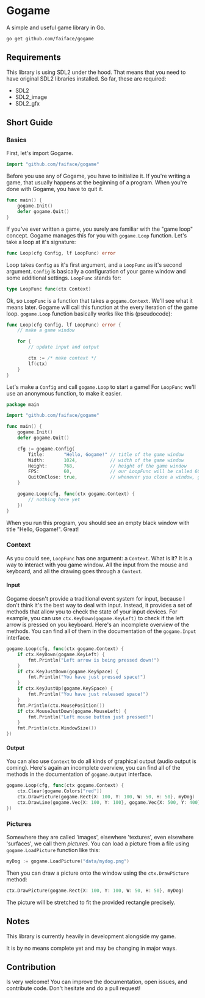 # Gogame

A simple and useful game library in Go.

```
go get github.com/faiface/gogame
```

## Requirements

This library is using SDL2 under the hood. That means that you need to have original SDL2 libraries
installed. So far, these are required:

- SDL2
- SDL2_image
- SDL2_gfx

## Short Guide

### Basics

First, let's import Gogame.

```go
import "github.com/faiface/gogame"
```

Before you use any of Gogame, you have to initialize it. If you're writing a game, that usually
happens at the beginning of a program. When you're done with Gogame, you have to quit it.

```go
func main() {
	gogame.Init()
	defer gogame.Quit()
}
```

If you've ever written a game, you surely are familiar with the "game loop" concept. Gogame manages
this for you with `gogame.Loop` function. Let's take a loop at it's signature:

```go
func Loop(cfg Config, lf LoopFunc) error
```

Loop takes `Config` as it's first argument, and a `LoopFunc` as it's second argument. `Config` is
basically a configuration of your game window and some additional settings. `LoopFunc` stands for:

```go
type LoopFunc func(ctx Context)
```

Ok, so `LoopFunc` is a function that takes a `gogame.Context`. We'll see what it means later. Gogame
will call this function at the every iteration of the game loop. `gogame.Loop` function basically
works like this (pseudocode):

```go
func Loop(cfg Config, lf LoopFunc) error {
	// make a game window

	for {
		// update input and output

		ctx := /* make context */
		lf(ctx)
	}
}
```

Let's make a `Config` and call `gogame.Loop` to start a game! For `LoopFunc` we'll use an
anonymous function, to make it easier.

```go
package main

import "github.com/faiface/gogame"

func main() {
	gogame.Init()
	defer gogame.Quit()

	cfg := gogame.Config{
		Title:       "Hello, Gogame!" // title of the game window
		Width:       1024,            // width of the game window
		Height:      768,             // height of the game window
		FPS:         60,              // our LoopFunc will be called 60 times per second
		QuitOnClose: true,            // whenever you close a window, game loop ends
	}

	gogame.Loop(cfg, func(ctx gogame.Context) {
		// nothing here yet
	})
}
```

When you run this program, you should see an empty black window with title "Hello, Gogame!". Great!

### Context

As you could see, `LoopFunc` has one argument: a `Context`. What is it? It is a way to interact with
you game window. All the input from the mouse and keyboard, and all the drawing goes through a
`Context`.

#### Input

Gogame doesn't provide a traditional event system for input, because I don't think it's the best
way to deal with input. Instead, it provides a set of methods that allow you to check the state of
your input devices. For example, you can use `ctx.KeyDown(gogame.KeyLeft)` to check if the left
arrow is pressed on you keyboard. Here's an incomplete overview of the methods. You can find all of
them in the documentation of the `gogame.Input` interface.

```go
gogame.Loop(cfg, func(ctx gogame.Context) {
	if ctx.KeyDown(gogame.KeyLeft) {
		fmt.Println("Left arrow is being pressed down!")
	}
	if ctx.KeyJustDown(gogame.KeySpace) {
		fmt.Println("You have just pressed space!")
	}
	if ctx.KeyJustUp(gogame.KeySpace) {
		fmt.Println("You have just released space!")
	}
	fmt.Println(ctx.MousePosition())
	if ctx.MouseJustDown(gogame.MouseLeft) {
		fmt.Println("Left mouse button just pressed!")
	}
	fmt.Println(ctx.WindowSize())
})
```

#### Output

You can also use `Context` to do all kinds of graphical output (audio output is coming). Here's
again an incomplete overview, you can find all of the methods in the documentation of
`gogame.Output` interface.

```go
gogame.Loop(cfg, func(ctx gogame.Context) {
	ctx.Clear(gogame.Colors["red"])
	ctx.DrawPicture(gogame.Rect{X: 100, Y: 100, W: 50, H: 50}, myDog)
	ctx.DrawLine(gogame.Vec{X: 100, Y: 100}, gogame.Vec{X: 500, Y: 400}, 10, gogame.Colors["red"])
})
```

### Pictures

Somewhere they are called 'images', elsewhere 'textures', even elsewhere 'surfaces', we call them
*pictures*. You can load a picture from a file using `gogame.LoadPicture` function like this:

```go
myDog := gogame.LoadPicture("data/mydog.png")
```

Then you can draw a picture onto the window using the `ctx.DrawPicture` method:

```go
ctx.DrawPicture(gogame.Rect{X: 100, Y: 100, W: 50, H: 50}, myDog)
```

The picture will be stretched to fit the provided rectangle precisely.

## Notes

This library is currently heavily in development alongside my game.

It is by no means complete yet and may be changing in major ways.

## Contribution

Is very welcome! You can improve the documentation, open issues, and contribute code.
Don't hesitate and do a pull request!
